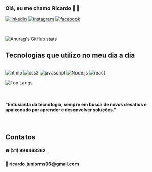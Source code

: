 ### Olá, eu me chamo Ricardo 🖐🏽           

[![linkedin](https://img.shields.io/badge/LinkedIn-0077B5?style=for-the-badge&logo=linkedin&logoColor=white)](https://www.linkedin.com/in/ricardo-martins-b0811b315/)
[![instagram](https://img.shields.io/badge/Instagram-E4405F?style=for-the-badge&logo=instagram&logoColor=white)](https://www.linkedin.com/in/ricardo-martins-b0811b315/)
[![facebook](https://img.shields.io/badge/Facebook-1877F2?style=for-the-badge&logo=facebook&logoColor=white)](https://www.linkedin.com/in/ricardo-martins-b0811b315/)

<br/>

![Anurag's GitHub stats](https://github-readme-stats.vercel.app/api?username=ricardo-msj&show_icons=true&theme=dracula)

## Tecnologias que utilizo no meu dia a dia

<div style='inline_block'><br/>
    <img alt = "html5" src="https://img.shields.io/badge/HTML5-E34F26?style=for-the-badge&logo=html5&logoColor=white" />
    <img alt = "css3" src="https://img.shields.io/badge/CSS3-1572B6?style=for-the-badge&logo=css3&logoColor=white" />
    <img alt = "javascript" src="https://img.shields.io/badge/JavaScript-F7DF1E?style=for-the-badge&logo=javascript&logoColor=black" />
    <img alt = "Node.js" src="https://img.shields.io/badge/Node.js-43853D?style=for-the-badge&logo=node.js&logoColor=white" />
    <img alt = "react" src="https://img.shields.io/badge/React-20232A?style=for-the-badge&logo=react&logoColor=61DAFB" />
</div>

![Top Langs](https://github-readme-stats.vercel.app/api/top-langs/?username=ricardo-msj&hide_progress=true&theme=dracula)

<br/>

#### "Entusiasta da tecnologia, sempre em busca de novos desafios e apaixonado por aprender e desenvolver soluções."

<br/>

## Contatos

#### ☎️ (21) 999468262
#### 📧 ricardo.juniorms06@gmail.com
